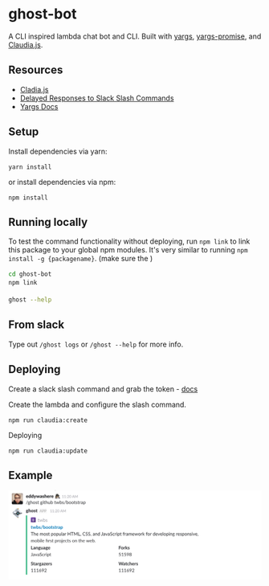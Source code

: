 # ghost-bot

A CLI inspired lambda chat bot and CLI. Built with [yargs](http://yargs.js.org), [yargs-promise](https://github.com/eddywashere/yargs-promise), and [Claudia.js](https://claudiajs.com).

## Resources

- [Cladia.js](https://claudiajs.com/tutorials/index.html)
- [Delayed Responses to Slack Slash Commands](https://claudiajs.com/tutorials/slack-delayed-responses.html)
- [Yargs Docs](http://yargs.js.org/docs/)

## Setup

Install dependencies via yarn:

```
yarn install
```

or install dependencies via npm:

```
npm install
```

## Running locally

To test the command functionality without deploying, run `npm link` to link this package to your global npm modules. It's very similar to running `npm install -g {packagename}`. (make sure the )

```sh
cd ghost-bot
npm link

ghost --help
```

## From slack

Type out `/ghost logs` or `/ghost --help` for more info.

## Deploying

Create a slack slash command and grab the token - [docs](https://my.slack.com/services/new/slash-commands)

Create the lambda and configure the slash command.

```
npm run claudia:create
```

Deploying

```
npm run claudia:update
```

## Example

![preview](./example.png)
